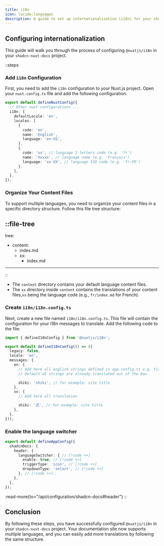 ```yaml
---
title: i18n
icon: lucide:languages
description: A guide to set up internationalization (i18n) for your shadcn-nuxt-docs
---
```


## Configuring internationalization

This guide will walk you through the process of configuring `@nuxtjs/i18n` in your `shadcn-nuxt-docs` project.

::steps
### Add `i18n` Configuration

First, you need to add the `i18n` configuration to your Nuxt.js project. Open your `nuxt.config.ts` file and add the following configuration:

```ts [nuxt.config.ts]
export default defineNuxtConfig({
  // Other nuxt configurations ...
  i18n: {
    defaultLocale: 'en',
    locales: [
      {
        code: 'en',
        name: 'English',
        language: 'en-US',
      },
      {
        code: 'xx', // language 2 letters code (e.g. 'fr')
        name: 'Xxxxx', // language name (e.g. 'Français')
        language: 'xx-XX', // language ISO code (e.g. 'fr-FR')
      },
    ],
  },
});
```

### Organize Your Content Files

To support multiple languages, you need to organize your content files in a specific directory structure. Follow this file tree structure:

::file-tree
---
tree:
  - content:
    - index.md
    - xx:
      - index.md
---
::

- The `content` directory contains your default language content files.
- The `xx` directory inside `content` contains the translations of your content files,`xx` being the language code (e.g., `fr/index.md` for French).

### Create `i18n/i18n.config.ts`

Next, create a new file named `i18n/i18n.config.ts`. This file will contain the configuration for your i18n messages to translate. Add the following code to the file:

```ts [i18n/i18n.config.ts]
import { defineI18nConfig } from '@nuxtjs/i18n';

export default defineI18nConfig(() => ({
  legacy: false,
  locale: 'en',
  messages: {
    en: {
      // Add here all english strings defined in app.config.ts e.g. titles in header.nav or toc.title
      // Default UI strings are already translated out of the box

      shiki: 'shiki', // for example: site title
    },
    xx: {
      // Add here all translation

      shiki: '式', // for example: site title
    },
  },
}));
```

### Enable the language switcher

```ts [app.config.ts]
export default defineAppConfig({
  shadcnDocs: {
    header: {
      languageSwitcher: { // [!code ++]
        enable: true, // [!code ++]
        triggerType: 'icon', // [!code ++]
        dropdownType: 'select', // [!code ++]
      }, // [!code ++]
    },
  },
});
```

:read-more{to="/api/configuration/shadcn-docs#header"}
::

## Conclusion

By following these steps, you have successfully configured `@nuxtjs/i18n` in your `shadcn-nuxt-docs` project. Your documentation site now supports multiple languages, and you can easily add more translations by following the same structure.
